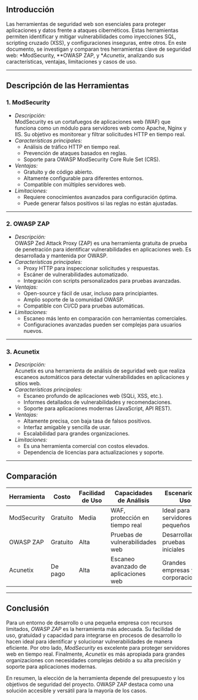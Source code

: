 ## Introducción  
Las herramientas de seguridad web son esenciales para proteger aplicaciones y datos frente a ataques cibernéticos. Estas herramientas permiten identificar y mitigar vulnerabilidades como inyecciones SQL, scripting cruzado (XSS), y configuraciones inseguras, entre otros. En este documento, se investigan y comparan tres herramientas clave de seguridad web: *ModSecurity, **OWASP ZAP, y **Acunetix*, analizando sus características, ventajas, limitaciones y casos de uso.

---

## Descripción de las Herramientas  

### 1. ModSecurity  
- *Descripción:*  
  ModSecurity es un cortafuegos de aplicaciones web (WAF) que funciona como un módulo para servidores web como Apache, Nginx y IIS. Su objetivo es monitorear y filtrar solicitudes HTTP en tiempo real.  
- *Características principales:*  
  - Análisis de tráfico HTTP en tiempo real.  
  - Prevención de ataques basados en reglas.  
  - Soporte para OWASP ModSecurity Core Rule Set (CRS).  
- *Ventajas:*  
  - Gratuito y de código abierto.  
  - Altamente configurable para diferentes entornos.  
  - Compatible con múltiples servidores web.  
- *Limitaciones:*  
  - Requiere conocimientos avanzados para configuración óptima.  
  - Puede generar falsos positivos si las reglas no están ajustadas.  

---

### 2. OWASP ZAP  
- *Descripción:*  
  OWASP Zed Attack Proxy (ZAP) es una herramienta gratuita de prueba de penetración para identificar vulnerabilidades en aplicaciones web. Es desarrollada y mantenida por OWASP.  
- *Características principales:*  
  - Proxy HTTP para inspeccionar solicitudes y respuestas.  
  - Escáner de vulnerabilidades automatizado.  
  - Integración con scripts personalizados para pruebas avanzadas.  
- *Ventajas:*  
  - Open-source y fácil de usar, incluso para principiantes.  
  - Amplio soporte de la comunidad OWASP.  
  - Compatible con CI/CD para pruebas automáticas.  
- *Limitaciones:*  
  - Escaneo más lento en comparación con herramientas comerciales.  
  - Configuraciones avanzadas pueden ser complejas para usuarios nuevos.  

---

### 3. Acunetix  
- *Descripción:*  
  Acunetix es una herramienta de análisis de seguridad web que realiza escaneos automáticos para detectar vulnerabilidades en aplicaciones y sitios web.  
- *Características principales:*  
  - Escaneo profundo de aplicaciones web (SQLi, XSS, etc.).  
  - Informes detallados de vulnerabilidades y recomendaciones.  
  - Soporte para aplicaciones modernas (JavaScript, API REST).  
- *Ventajas:*  
  - Altamente precisa, con baja tasa de falsos positivos.  
  - Interfaz amigable y sencilla de usar.  
  - Escalabilidad para grandes organizaciones.  
- *Limitaciones:*  
  - Es una herramienta comercial con costos elevados.  
  - Dependencia de licencias para actualizaciones y soporte.

---

## Comparación  

| Herramienta     | Costo         | Facilidad de Uso | Capacidades de Análisis               | Escenarios de Uso                   |
|------------------|---------------|------------------|---------------------------------------|-------------------------------------|
| ModSecurity      | Gratuito      | Media            | WAF, protección en tiempo real        | Ideal para servidores web pequeños  |
| OWASP ZAP        | Gratuito      | Alta             | Pruebas de vulnerabilidades web       | Desarrolladores, pruebas iniciales  |
| Acunetix         | De pago       | Alta             | Escaneo avanzado de aplicaciones web  | Grandes empresas y corporaciones    |

---

## Conclusión  

Para un entorno de desarrollo o una pequeña empresa con recursos limitados, *OWASP ZAP* es la herramienta más adecuada. Su facilidad de uso, gratuidad y capacidad para integrarse en procesos de desarrollo lo hacen ideal para identificar y solucionar vulnerabilidades de manera eficiente. Por otro lado, *ModSecurity* es excelente para proteger servidores web en tiempo real. Finalmente, *Acunetix* es más apropiada para grandes organizaciones con necesidades complejas debido a su alta precisión y soporte para aplicaciones modernas.

En resumen, la elección de la herramienta depende del presupuesto y los objetivos de seguridad del proyecto. OWASP ZAP destaca como una solución accesible y versátil para la mayoría de los casos.